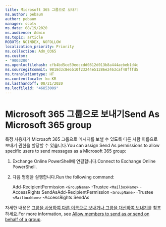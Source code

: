 ```yaml
---
title: Microsoft 365 그룹으로 보내기
ms.author: pebaum
author: pebaum
manager: scotv
ms.date: 08/19/2020
ms.audience: Admin
ms.topic: article
ROBOTS: NOINDEX, NOFOLLOW
localization_priority: Priority
ms.collection: Adm_O365
ms.custom:
- "9003200"
ms.openlocfilehash: cfb4bd5ce59eeccdd0812d013b8a444aebeb1d4c
ms.sourcegitcommit: 9818d3c8e6b10f23244e51286e2463caf48fffd5
ms.translationtype: HT
ms.contentlocale: ko-KR
ms.lasthandoff: 08/21/2020
ms.locfileid: "46853009"
---
```

# <a name="send-as-microsoft-365-group"></a><span data-ttu-id="52d73-102">Microsoft 365 그룹으로 보내기</span><span class="sxs-lookup"><span data-stu-id="52d73-102">Send As Microsoft 365 group</span></span>

<span data-ttu-id="52d73-103">특정 사용자가 Microsoft 365 그룹으로 메시지를 보낼 수 있도록 다른 사람 이름으로 보내기 권한을 할당할 수 있습니다.</span><span class="sxs-lookup"><span data-stu-id="52d73-103">You can assign Send As permissions to allow specific users to send messages as a Microsoft 365 group:</span></span>  

1. <span data-ttu-id="52d73-104">Exchange Online PowerShell에 연결합니다.</span><span class="sxs-lookup"><span data-stu-id="52d73-104">Connect to Exchange Online PowerShell.</span></span>  

2. <span data-ttu-id="52d73-105">다음 명령을 실행합니다.</span><span class="sxs-lookup"><span data-stu-id="52d73-105">Run the following command:</span></span>  

    <span data-ttu-id="52d73-106">Add-RecipientPermission `<GroupName>` -Trustee `<MailboxName>` -AccessRights SendAs</span><span class="sxs-lookup"><span data-stu-id="52d73-106">Add-RecipientPermission `<GroupName>` -Trustee `<MailboxName>` -AccessRights SendAs</span></span>

<span data-ttu-id="52d73-107">자세한 내용은 [그룹을 사용하여 다른 이름으로 보내거나 그룹을 대신하여 보내기](https://docs.microsoft.com/microsoft-365/admin/create-groups/allow-members-to-send-as-or-send-on-behalf-of-group?view=o365-worldwide)를 참조 하세요.</span><span class="sxs-lookup"><span data-stu-id="52d73-107">For more information, see [Allow members to send as or send on behalf of a group](https://docs.microsoft.com/microsoft-365/admin/create-groups/allow-members-to-send-as-or-send-on-behalf-of-group?view=o365-worldwide).</span></span>